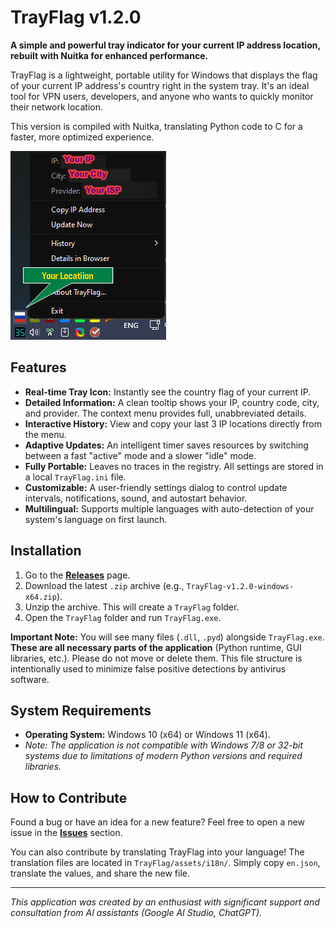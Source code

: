 # TrayFlag v1.2.0

**A simple and powerful tray indicator for your current IP address location, rebuilt with Nuitka for enhanced performance.**

TrayFlag is a lightweight, portable utility for Windows that displays the flag of your current IP address's country right in the system tray. It's an ideal tool for VPN users, developers, and anyone who wants to quickly monitor their network location.

This version is compiled with Nuitka, translating Python code to C for a faster, more optimized experience.

![TrayFlag screenshot](promo/screenshot.png)

## Features

*   **Real-time Tray Icon:** Instantly see the country flag of your current IP.
*   **Detailed Information:** A clean tooltip shows your IP, country code, city, and provider. The context menu provides full, unabbreviated details.
*   **Interactive History:** View and copy your last 3 IP locations directly from the menu.
*   **Adaptive Updates:** An intelligent timer saves resources by switching between a fast "active" mode and a slower "idle" mode.
*   **Fully Portable:** Leaves no traces in the registry. All settings are stored in a local `TrayFlag.ini` file.
*   **Customizable:** A user-friendly settings dialog to control update intervals, notifications, sound, and autostart behavior.
*   **Multilingual:** Supports multiple languages with auto-detection of your system's language on first launch.

## Installation

1.  Go to the [**Releases**](https://github.com/Ridbowt/TrayFlag/releases) page.
2.  Download the latest `.zip` archive (e.g., `TrayFlag-v1.2.0-windows-x64.zip`).
3.  Unzip the archive. This will create a `TrayFlag` folder.
4.  Open the `TrayFlag` folder and run `TrayFlag.exe`.

**Important Note:** You will see many files (`.dll`, `.pyd`) alongside `TrayFlag.exe`. **These are all necessary parts of the application** (Python runtime, GUI libraries, etc.). Please do not move or delete them. This file structure is intentionally used to minimize false positive detections by antivirus software.

## System Requirements

*   **Operating System:** Windows 10 (x64) or Windows 11 (x64).
*   *Note: The application is not compatible with Windows 7/8 or 32-bit systems due to limitations of modern Python versions and required libraries.*

## How to Contribute

Found a bug or have an idea for a new feature? Feel free to open a new issue in the [**Issues**](https://github.com/Ridbowt/TrayFlag/issues) section.

You can also contribute by translating TrayFlag into your language! The translation files are located in `TrayFlag/assets/i18n/`. Simply copy `en.json`, translate the values, and share the new file.

---

*This application was created by an enthusiast with significant support and consultation from AI assistants (Google AI Studio, ChatGPT).*